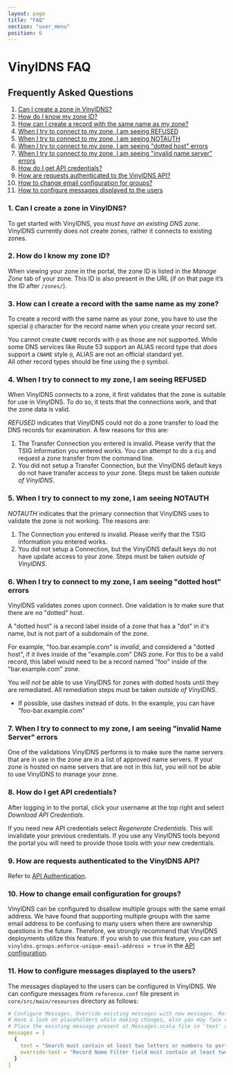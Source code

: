 ```yaml
---
layout: page
title: "FAQ"
section: "user_menu"
position: 6
---
```


# VinylDNS FAQ

## Frequently Asked Questions

1. [Can I create a zone in VinylDNS?](#1)
2. [How do I know my zone ID?](#2)
3. [How can I create a record with the same name as my zone?](#3)
4. [When I try to connect to my zone, I am seeing REFUSED](#4)
5. [When I try to connect to my zone, I am seeing NOTAUTH](#5)
6. [When I try to connect to my zone, I am seeing "dotted host" errors](#6)
7. [When I try to connect to my zone, I am seeing "invalid name server" errors](#7)
8. [How do I get API credentials?](#8)
9. [How are requests authenticated to the VinylDNS API?](#9)
10. [How to change email configuration for groups?](#10)
11. [How to configure messages displayed to the users](#11)


### 1. Can I create a zone in VinylDNS? <a id="1"></a>
To get started with VinylDNS, you _must have an existing DNS zone_.  VinylDNS currently does not create zones, rather it connects
to existing zones.

### 2. How do I know my zone ID? <a id="2"></a>
When viewing your zone in the portal, the zone ID is listed in the *Manage Zone* tab
of your zone. This ID is also present in the URL (if on that page it’s the ID after `/zones/`).

### 3. How can I create a record with the same name as my zone? <a id="3"></a>
To create a record with the same name as your zone, you have to use the special
`@` character for the record name when you create your record set.

You cannot create `CNAME` records with `@` as those are not supported.  While some DNS services like 
Route 53 support an ALIAS record type that _does_ support a `CNAME` style `@`, ALIAS are not an official standard yet.  
All other record types should be fine using the `@` symbol.

### 4. When I try to connect to my zone, I am seeing REFUSED <a id="4"></a>
When VinylDNS connects to a zone, it first validates that the zone is suitable
for use in VinylDNS.  To do so, it tests that the connections work, and
that the zone data is valid.

_REFUSED_ indicates that VinylDNS could not do a zone transfer to load the DNS
records for examination.  A few reasons for this are:

1. The Transfer Connection you entered is invalid.  Please verify that the TSIG
information you entered works.  You can attempt to do a `dig` and request
a zone transfer from the command line.
2. You did not setup a Transfer Connection, but the VinylDNS default keys
do not have transfer access to your zone.  Steps must be taken _outside of VinylDNS_.

### 5. When I try to connect to my zone, I am seeing NOTAUTH <a id="5"></a>
_NOTAUTH_ indicates that the primary connection that VinylDNS uses to validate
the zone is not working.  The reasons are:

1. The Connection you entered is invalid.  Please verify that the TSIG
information you entered works.
2. You did not setup a Connection, but the VinylDNS default keys do not have
update access to your zone.  Steps must be taken _outside of VinylDNS_.

### 6. When I try to connect to my zone, I am seeing "dotted host" errors <a id="6"></a>
VinylDNS validates zones upon connect.  One validation is to make sure that
there are no "dotted" host.

A "dotted host" is a record label inside of a zone that has a "dot" in it's
name, but is not part of a subdomain of the zone.

For example, "foo.bar.example.com" is _invalid_, and considered a "dotted host",
if it lives inside of the "example.com" DNS zone.  For this to be a valid record,
this label would need to be a record named "foo" inside of the "bar.example.com" zone.

You _will not_ be able to use VinylDNS for zones with dotted hosts until they are remediated.
All remediation steps must be taken _outside of VinylDNS_.

- If possible, use dashes instead of dots.  In the example, you can have "foo-bar.example.com"

### 7. When I try to connect to my zone, I am seeing "invalid Name Server" errors <a id="7"></a>
One of the validations VinylDNS performs is to make sure the name servers that are in use
in the zone are in a list of approved name servers.  If your zone is hosted on
name servers that are not in this list, you will not be able to use VinylDNS to manage your zone.

### 8. How do I get API credentials? <a id="8"></a>
After logging in to the portal, click your username at the top right and select *Download API Credentials*.

If you need new API credentials select *Regenerate Credentials*. This will invalidate your previous credentials.
If you use any VinylDNS tools beyond the portal you will need to provide those tools with your new credentials.

### 9. How are requests authenticated to the VinylDNS API? <a id="9"></a>
Refer to [API Authentication](api/auth-mechanism.html).

### 10. How to change email configuration for groups? <a id="10"></a>
VinylDNS can be configured to disallow multiple groups with the same email address. We have found that
supporting multiple groups with the same email address to be confusing to many users when there are ownership questions
in the future. Therefore, we strongly recommend that VinylDNS deployments utilize this feature. If you wish to use this feature,
you can set `vinyldns.groups.enforce-unique-email-address = true` in the [API configuration](operator/config-api.md#enforce-unique-email-address).

### 11. How to configure messages displayed to the users? <a id="11"></a>
The messages displayed to the users can be configured in VinylDNS. We can configure messages from `reference.conf` file present in
`core/src/main/resources` directory as follows:

```yaml
# Configure Messages. Override existing messages with new messages. Refer Messages.scala file for existing messages
# Have a look on placeholders while making changes, else you may face errors
# Place the existing message present at Messages.scala file in 'text' and the new message in 'override-text'
messages = [
  {
    text = "Search must contain at least two letters or numbers to perform a RecordSet Search."
    override-text = "Record Name Filter field must contain at least two letters or numbers to perform a RecordSet Search."
  }
]
```